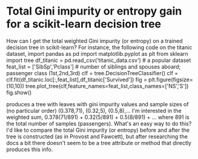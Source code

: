 
# Total Gini impurity or entropy gain for a scikit-learn decision tree

How can I get the total weighted Gini impurity (or entropy) on a trained decision tree in scikit-learn? For instance, the following code on the titanic dataset,
import pandas as pd
import matplotlib.pyplot as plt
from sklearn import tree
df_titanic = pd.read_csv('titanic_data.csv')    # a popular dataset
feat_list = ['SibSp','Pclass']  # number of siblings and spouses aboard; passenger class (1st,2nd,3rd)
clf = tree.DecisionTreeClassifier()
clf = clf.fit(df_titanic.loc[:,feat_list],df_titanic['Survived'])
fig = plt.figure(figsize=(10,10))
tree.plot_tree(clf,feature_names=feat_list,class_names=['NS','S'])
fig.show()

produces a tree with leaves with gini impurity values and sample sizes of (no particular order) (0.378,71), (0.32,5), (0.5,8),... I'm interested in the weighted sum, 0.378(71/891) + 0.32(5/891) + 0.5(8/891) + ... where 891 is the total number of samples (passengers). What's an easy way to do this?
I'd like to compare the total Gini impurity (or entropy) before and after the tree is constructed (as in Provost and Fawcett), but after researching the docs a bit there doesn't seem to be a tree attribute or method that directly produces this info.

        